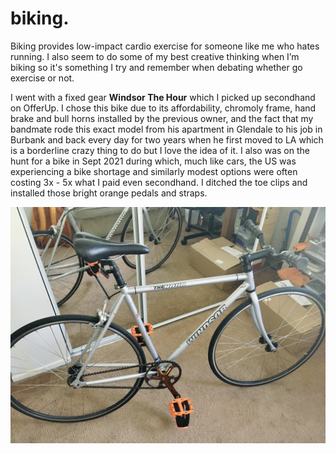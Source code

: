 # biking.

Biking provides low-impact cardio exercise for someone like me who hates running. I also seem to do some of my best creative thinking when I’m biking so it's something I try and remember when debating whether go exercise or not.

I went with a fixed gear **Windsor The Hour** which I picked up secondhand on OfferUp. I chose this bike due to its affordability, chromoly frame, hand brake and bull horns installed by the previous owner, and the fact that my bandmate rode this exact model from his apartment in Glendale to his job in Burbank and back every day for two years when he first moved to LA which is a borderline crazy thing to do but I love the idea of it. I also was on the hunt for a bike in Sept 2021 during which, much like cars, the US was experiencing a bike shortage and similarly modest options were often costing 3x - 5x what I paid even secondhand. I ditched the toe clips and installed those bright orange pedals and straps.

![Bikes Direct Windsor The Hour](../media/Bikes%20Direct%20Windsor%20The%20Hour.jpg)